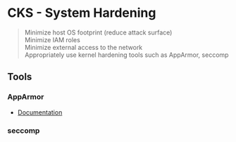 # CKS - System Hardening

> Minimize host OS footprint (reduce attack surface)  
> Minimize IAM roles  
> Minimize external access to the network  
> Appropriately use kernel hardening tools such as AppArmor, seccomp  

## Tools

### AppArmor

* [Documentation](https://gitlab.com/apparmor/apparmor/-/wikis/Documentation)

### seccomp
